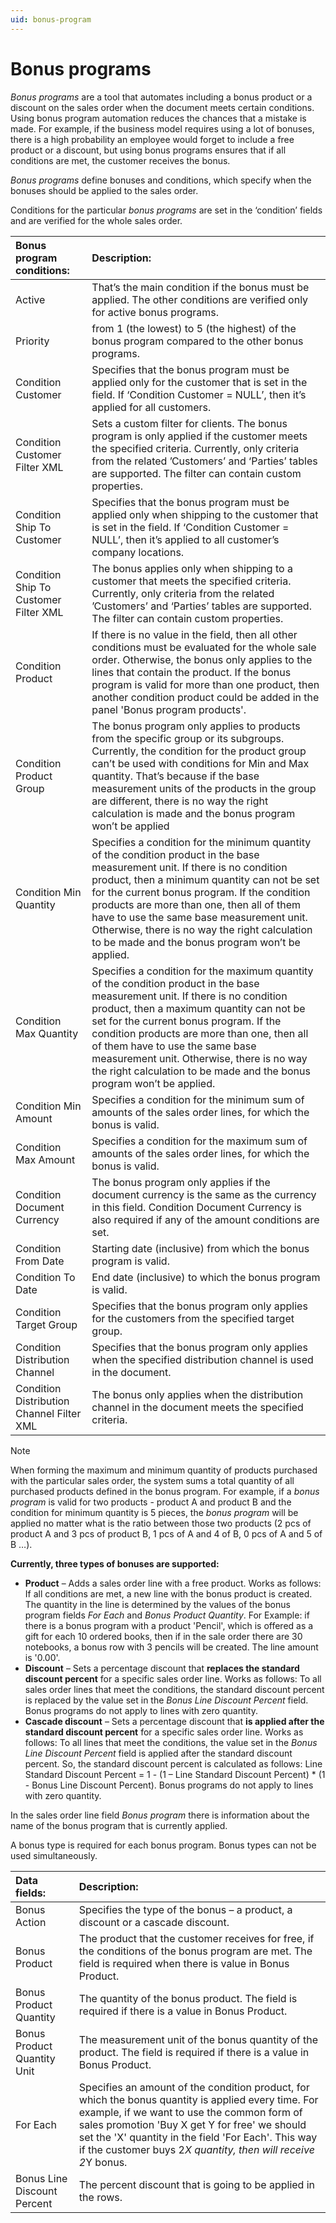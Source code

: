```yaml
---
uid: bonus-program
---
```


# Bonus programs

*Bonus programs* are a tool that automates including a bonus product or a discount on the sales order when the document meets certain conditions. Using bonus program automation reduces the chances that a mistake is made. For example, if the business model requires using a lot of bonuses, there is a high probability an employee would forget to include a free product or a discount, but using bonus programs ensures that if all conditions are met, the customer receives the bonus.

*Bonus programs* define bonuses and conditions, which specify when the bonuses should be applied to the sales order.

Conditions for the particular *bonus programs* are set in the ‘condition’ fields and are verified for the whole sales order.

|Bonus program conditions: |Description:
|:----|:----|    
|Active|That’s the main condition if the bonus must be applied. The other conditions are verified only for active bonus programs.
|Priority|from 1 (the lowest) to 5 (the highest) of the bonus program compared to the other bonus programs.
|Condition Customer|Specifies that the bonus program must be applied only for the customer that is set in the field. If ‘Condition Customer = NULL’, then it’s applied for all customers.
|Condition Customer Filter XML| Sets a custom filter for clients. The bonus program is only applied if the customer meets the specified criteria. Currently, only criteria from the related ’Customers’ and ‘Parties’ tables are supported. The filter can contain custom properties.
|Condition Ship To Customer|Specifies that the bonus program must be applied only when shipping to the customer that is set in the field. If ‘Condition Customer = NULL’, then it’s applied to all customer’s company locations.
|Condition Ship To Customer Filter XML| The bonus applies only when shipping to a customer that meets the specified criteria. Currently, only criteria from the related ’Customers’ and ‘Parties’ tables are supported. The filter can contain custom properties.
|Condition Product|If there is no value in the field, then all other conditions must be evaluated for the whole sale order. Otherwise, the bonus only applies to the lines that contain the product. If the bonus program is valid for more than one product, then another condition product could be added in the panel 'Bonus program products'.
|Condition Product Group|The bonus program only applies to products from the specific group or its subgroups.  Currently, the condition for the product group can’t be used with conditions for Min and Max quantity. That’s because if the base measurement units of the products in the group are different, there is no way the right calculation is made and the bonus program won’t be applied
|Condition Min Quantity|Specifies a condition for the minimum quantity of the condition product in the base measurement unit. If there is no condition product, then a minimum quantity can not be set for the current bonus program. If the condition products are more than one, then all of them have to use the same base measurement unit. Otherwise, there is no way the right calculation to be made and the bonus program won’t be applied. 
|Condition Max Quantity|Specifies a condition for the maximum quantity of the condition product in the base measurement unit. If there is no condition product, then a maximum quantity can not be set for the current bonus program. If the condition products are more than one, then all of them have to use the same base measurement unit. Otherwise, there is no way the right calculation to be made and the bonus program won’t be applied.
|Condition Min Amount|Specifies a condition for the minimum sum of amounts of the sales order lines, for which the bonus is valid.
|Condition Max Amount|Specifies a condition for the maximum sum of amounts of the sales order lines, for which the bonus is valid.
|Condition Document Currency |The bonus program only applies if the document currency is the same as the currency in this field. Condition Document Currency is also required if any of the amount conditions are set.
|Condition From Date|Starting date (inclusive) from which the bonus program is valid.
|Condition To Date|End date (inclusive) to which the bonus program is valid.
|Condition Target Group|Specifies that the bonus program only applies for the customers from the specified target group.
|Condition Distribution Channel|Specifies that the bonus program only applies when the specified distribution channel is used in the document.
|Condition Distribution Channel Filter XML |The bonus only applies when the distribution channel in the document meets the specified criteria.

> [!NOTE]
> When forming the maximum and minimum quantity of products purchased with the particular sales order, the system sums a total quantity of all purchased products defined in the bonus program. For example, if a *bonus program* is valid for two products - product A and product B and the condition for minimum quantity is 5 pieces, the *bonus program* will be applied no matter what is the ratio between those two products (2 pcs of product A and 3 pcs of product B, 1 pcs of A and 4 of B, 0 pcs of A and 5 of B …).

**Currently, three types of bonuses are supported:**
- **Product** – Аdds a sales order line with a free product. Works as follows: If all conditions are met, a new line with the bonus product is created. The quantity in the line is determined by the values of the bonus program fields *For Each* and *Bonus Product Quantity*. For Example: if there is a bonus program with a product 'Pencil', which is offered as a gift for each 10 ordered books, then if in the sale order there are 30 notebooks, a bonus row with 3 pencils will be created. The line amount is '0.00'.
- **Discount** – Sets a percentage discount that **replaces the standard discount percent** for a specific sales order line. Works as follows: To all sales order lines that meet the conditions, the standard discount percent is replaced by the value set in the *Bonus Line Discount Percent* field. Bonus programs do not apply to lines with zero quantity.
- **Cascade discount** – Sets a percentage discount that **is applied after the standard discount percent** for a specific sales order line. Works as follows: To all lines that meet the conditions, the value set in the *Bonus Line Discount Percent* field is applied after the standard discount percent. So, the standard discount percent is calculated as follows: Line Standard Discount Percent = 1 - (1 – Line Standard Discount Percent) * (1 - Bonus Line Discount Percent). Bonus programs do not apply to lines with zero quantity.

In the sales order line field *Bonus program* there is information about the name of the bonus program that is currently applied.

A bonus type is required for each bonus program. Bonus types can not be used simultaneously.


|Data fields:|Description:
|:----|:----|
|Bonus Action|Specifies the type of the bonus – a product, a discount or a cascade discount.
|Bonus Product|The product that the customer receives for free, if the conditions of the bonus program are met. The field is required when there is value in Bonus Product.
|Bonus Product Quantity|The quantity of the bonus product. The field is required if there is a value in Bonus Product.
|Bonus Product Quantity Unit|The measurement unit of the bonus quantity of the product. The field is required if there is a value in Bonus Product.
|For Each|Specifies an amount of the condition product, for which the bonus quantity is applied every time. For example, if we want to use the common form of sales promotion 'Buy X get Y for free' we should set the 'X' quantity in the field 'For Each'. This way if the customer buys 2*Х quantity, then will receive 2*Y bonus.
|Bonus Line Discount Percent|The percent discount that is going to be applied in the rows.
